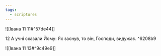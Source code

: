 ```yaml
---
tags:
  - scriptures
---
```


![[Івана 11 11#^57de44]]

12 А учні сказали Йому: Як заснув, то він, Господи, видужає. ^6208b9

![[Івана 11 13#^9c49e9]]